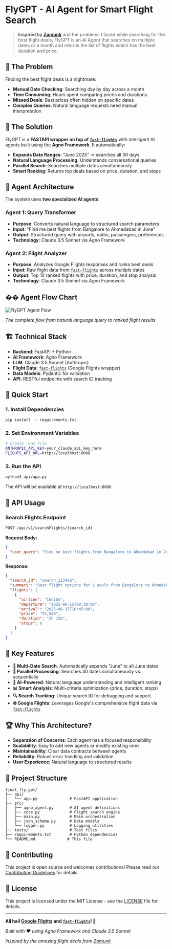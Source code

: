 # FlyGPT - AI Agent for Smart Flight Search

> **Inspired by [Zomunk](https://zomunk.com/)** and the problems I faced while searching for the best flight deals, FlyGPT is an AI Agent that searches on multiple dates or a month and returns the list of flights which has the best duration and price.

## 🎯 The Problem

Finding the best flight deals is a nightmare:
- **Manual Date Checking**: Searching day by day across a month
- **Time Consuming**: Hours spent comparing prices and durations
- **Missed Deals**: Best prices often hidden on specific dates
- **Complex Queries**: Natural language requests need manual interpretation

## 🚀 The Solution

FlyGPT is a **FASTAPI wrapper on top of [`fast-flights`](https://github.com/AWeirdDev/flights)** with intelligent AI agents built using the **Agno Framework**. It automatically:

- **Expands Date Ranges**: "June 2025" → searches all 30 days
- **Natural Language Processing**: Understands conversational queries
- **Parallel Search**: Searches multiple dates simultaneously
- **Smart Ranking**: Returns top deals based on price, duration, and stops

## 🤖 Agent Architecture

The system uses **two specialized AI agents**:

### **Agent 1: Query Transformer**
- **Purpose**: Converts natural language to structured search parameters
- **Input**: "Find me best flights from Bangalore to Ahmedabad in June"
- **Output**: Structured query with airports, dates, passengers, preferences
- **Technology**: Claude 3.5 Sonnet via Agno Framework

### **Agent 2: Flight Analyzer**
- **Purpose**: Analyzes Google Flights responses and ranks best deals
- **Input**: Raw flight data from [`fast-flights`](https://github.com/AWeirdDev/flights) across multiple dates
- **Output**: Top 10 ranked flights with price, duration, and stop analysis
- **Technology**: Claude 3.5 Sonnet via Agno Framework

## �� Agent Flow Chart

![FlyGPT Agent Flow](samples/flowchart.png)

*The complete flow from natural language query to ranked flight results*

## 🏗️ Technical Stack

- **Backend**: FastAPI + Python
- **AI Framework**: Agno Framework
- **LLM**: Claude 3.5 Sonnet (Anthropic)
- **Flight Data**: [`fast-flights`](https://github.com/AWeirdDev/flights) (Google Flights wrapper)
- **Data Models**: Pydantic for validation
- **API**: RESTful endpoints with search ID tracking

## 🚀 Quick Start

### 1. **Install Dependencies**
```bash
pip install -r requirements.txt
```

### 2. **Set Environment Variables**
```bash
# Create .env file
ANTHROPIC_API_KEY=your_claude_api_key_here
FLIGHTS_API_URL=http://localhost:8000
```

### 3. **Run the API**
```bash
python3 api/app.py
```

The API will be available at `http://localhost:8000`

## 🔧 API Usage

### **Search Flights Endpoint**
```bash
POST /api/v1/searchFlights/{search_id}
```

**Request Body:**
```json
{
  "user_query": "Find me best flights from Bangalore to Ahmedabad in June 2025"
}
```

**Response:**
```json
{
  "search_id": "search_123456",
  "summary": "Best flight options for 1 adult from Bangalore to Ahmedabad in June 2025",
  "flights": [
    {
      "airline": "IndiGo",
      "departure": "2025-06-15T08:30:00",
      "arrival": "2025-06-15T10:45:00",
      "price": "₹3,500",
      "duration": "2h 15m",
      "stops": 0
    }
  ]
}
```

## 🌟 Key Features

- **🎯 Multi-Date Search**: Automatically expands "June" to all June dates
- **🚀 Parallel Processing**: Searches 30 dates simultaneously vs. sequentially
- **🤖 AI-Powered**: Natural language understanding and intelligent ranking
- **📊 Smart Analysis**: Multi-criteria optimization (price, duration, stops)
- **🔍 Search Tracking**: Unique search ID for debugging and support
- **🌐 Google Flights**: Leverages Google's comprehensive flight data via [`fast-flights`](https://github.com/AWeirdDev/flights)

## 🏆 Why This Architecture?

- **Separation of Concerns**: Each agent has a focused responsibility
- **Scalability**: Easy to add new agents or modify existing ones
- **Maintainability**: Clear data contracts between agents
- **Reliability**: Robust error handling and validation
- **User Experience**: Natural language to structured results

## 📁 Project Structure

```
final_fly_gpt/
├── api/
│   └── app.py              # FastAPI application
├── src/
│   ├── agno_agent.py       # AI agent definitions
│   ├── core.py             # Flight search engine
│   ├── main.py             # Main orchestration
│   ├── json_schema.py      # Data models
│   └── logger.py           # Logging utilities
├── tests/                  # Test files
├── requirements.txt        # Python dependencies
└── README.md              # This file
```

## 🤝 Contributing

This project is open source and welcomes contributions! Please read our [Contributing Guidelines](CONTRIBUTING.md) for details.

## 📄 License

This project is licensed under the MIT License - see the [LICENSE](LICENSE) file for details.

---

**All hail [Google Flights](https://flights.google.com/) and [`fast-flights`](https://github.com/AWeirdDev/flights)! 🛫**

*Built with ❤️ using Agno Framework and Claude 3.5 Sonnet*

*Inspired by the amazing flight deals from [Zomunk](https://zomunk.com/)*
